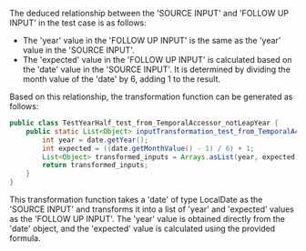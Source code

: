 The deduced relationship between the 'SOURCE INPUT' and 'FOLLOW UP INPUT' in the test case is as follows:

- The 'year' value in the 'FOLLOW UP INPUT' is the same as the 'year' value in the 'SOURCE INPUT'.
- The 'expected' value in the 'FOLLOW UP INPUT' is calculated based on the 'date' value in the 'SOURCE INPUT'. It is determined by dividing the month value of the 'date' by 6, adding 1 to the result.

Based on this relationship, the transformation function can be generated as follows:

```java
public class TestYearHalf_test_from_TemporalAccessor_notLeapYear {
    public static List<Object> inputTransformation_test_from_TemporalAccessor_notLeapYear(LocalDate date)  {
        int year = date.getYear();
        int expected = ((date.getMonthValue() - 1) / 6) + 1;
        List<Object> transformed_inputs = Arrays.asList(year, expected);
        return transformed_inputs;
    }
}
```

This transformation function takes a 'date' of type LocalDate as the 'SOURCE INPUT' and transforms it into a list of 'year' and 'expected' values as the 'FOLLOW UP INPUT'. The 'year' value is obtained directly from the 'date' object, and the 'expected' value is calculated using the provided formula.